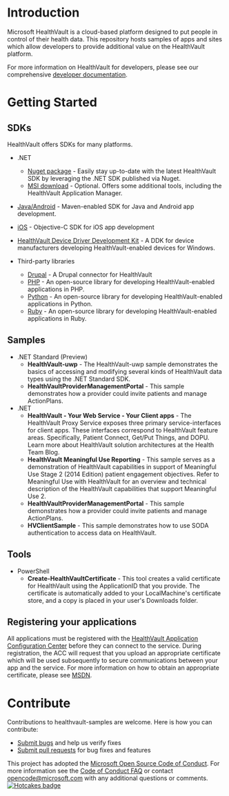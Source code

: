 # Introduction 
Microsoft HealthVault is a cloud-based platform designed to put people in control of their health data. This repository hosts samples of apps and sites which allow developers to provide additional value on the HealthVault platform. 

For more information on HealthVault for developers, please see our comprehensive [developer documentation](https://go.microsoft.com/fwlink/?linkid=838955). 


# Getting Started

## SDKs
HealthVault offers SDKs for many platforms. 
* .NET
  * [Nuget package](https://www.nuget.org/packages/HealthVault.NET/) - Easily stay up-to-date with the latest HealthVault SDK by leveraging the .NET SDK published via Nuget.
  * [MSI download](https://www.microsoft.com/downloads/details.aspx?FamilyID=95e14343-fb98-4549-bd29-225a59423cc9) - Optional. Offers some additional tools, including the HealthVault Application Manager.  
* [Java/Android](http://healthvaultjavalib.codeplex.com/) - Maven-enabled SDK for Java and Android app development. 
* [iOS](https://github.com/microsoft-hsg/HVMobile_VNext) - Objective-C SDK for iOS app development
* [HealthVault Device Driver Development Kit](https://www.microsoft.com/en-us/download/details.aspx?id=26801) - A DDK for device manufacturers developing HealthVault-enabled devices for Windows. 

* Third-party libraries
  * [Drupal](https://www.drupal.org/project/healthvault_connect) - A Drupal connector for HealthVault
  * [PHP](http://mkalkbrenner.github.io/HVClientLibPHP/) - An open-source library for developing HealthVault-enabled applications in PHP. 
  * [Python](https://github.com/orcasgit/python-healthvault) - An open-source library for developing HealthVault-enabled applications in Python.
  * [Ruby](http://healthvaultrubylib.codeplex.com/) - An open-source library for developing HealthVault-enabled applications in Ruby. 

## Samples
* .NET Standard (Preview)
  * **HealthVault-uwp** - The HealthVault-uwp sample demonstrates the basics of accessing and modifying several kinds of HealthVault data types using the .NET Standard SDK. 
  * **HealthVaultProviderManagementPortal** - This sample demonstrates how a provider could invite patients and manage ActionPlans. 
* .NET
  * **HealthVault - Your Web Service - Your Client apps** - The HealthVault Proxy Service exposes three primary service-interfaces for client apps. These interfaces correspond to HealthVault feature areas. Specifically, Patient Connect, Get/Put Things, and DOPU. Learn more about HealthVault solution architectures at the Health Team Blog.
  * **HealthVault Meaningful Use Reporting** - This sample serves as a demonstration of HealthVault capabilities in support of Meaningful Use Stage 2 (2014 Edition) patient engagement objectives. Refer to Meaningful Use with HealthVault for an overview and technical description of the HealthVault capabilities that support Meaningful Use 2. 
  * **HealthVaultProviderManagementPortal** - This sample demonstrates how a provider could invite patients and manage ActionPlans. 
  * **HVClientSample** - This sample demonstrates how to use SODA authentication to access data on HealthVault. 

## Tools
* PowerShell
  * **Create-HealthVaultCertificate** - This tool creates a valid certificate for HealthVault using the ApplicationID that you provide. The certificate is automatically added to your LocalMachine's certificate store, and a copy is placed in your user's Downloads folder. 

## Registering your applications
All applications must be registered with the [HealthVault Application Configuration Center](https://go.microsoft.com/fwlink/?linkid=838954) before they can connect to the service. During registration, the ACC will request that you upload an appropriate certificate which will be used subsequently to secure communications between your app and the service. For more information on how to obtain an appropriate certificate, please see [MSDN](https://msdn.microsoft.com/en-us/healthvault/dn781357). 

# Contribute
Contributions to healthvault-samples are welcome.  Here is how you can contribute:

* [Submit bugs](https://github.com/Microsoft/healthvault-samples/issues) and help us verify fixes
* [Submit pull requests](https://github.com/Microsoft/healthvault-samples/pulls) for bug fixes and features

This project has adopted the [Microsoft Open Source Code of Conduct](https://opensource.microsoft.com/codeofconduct/). For more information see the [Code of Conduct FAQ](https://opensource.microsoft.com/codeofconduct/faq/) or contact [opencode@microsoft.com](mailto:opencode@microsoft.com) with any additional questions or comments.
[![Hotcakes badge](http://www.hotcakesbot.com/badge/brendankowitz/healthvault-samples)](http://www.hotcakesbot.com/)
